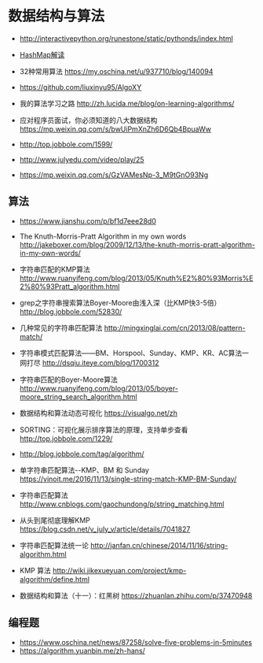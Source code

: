# 数据结构与算法

- http://interactivepython.org/runestone/static/pythonds/index.html
- [HashMap解读](https://juejin.im/entry/5a140ca4f265da43310d728d)
- 32种常用算法 https://my.oschina.net/u/937710/blog/140094
- https://github.com/liuxinyu95/AlgoXY

- 我的算法学习之路 http://zh.lucida.me/blog/on-learning-algorithms/

- 应对程序员面试，你必须知道的八大数据结构
 https://mp.weixin.qq.com/s/bwUiPmXnZh6D6Qb4BpuaWw
- http://top.jobbole.com/1599/
- http://www.julyedu.com/video/play/25

- https://mp.weixin.qq.com/s/GzVAMesNp-3_M9tGnO93Ng

## 算法

- https://www.jianshu.com/p/bf1d7eee28d0
- The Knuth-Morris-Pratt Algorithm in my own words http://jakeboxer.com/blog/2009/12/13/the-knuth-morris-pratt-algorithm-in-my-own-words/
- 字符串匹配的KMP算法 http://www.ruanyifeng.com/blog/2013/05/Knuth%E2%80%93Morris%E2%80%93Pratt_algorithm.html
- grep之字符串搜索算法Boyer-Moore由浅入深（比KMP快3-5倍） http://blog.jobbole.com/52830/
- 几种常见的字符串匹配算法 http://mingxinglai.com/cn/2013/08/pattern-match/
- 字符串模式匹配算法——BM、Horspool、Sunday、KMP、KR、AC算法一网打尽 http://dsqiu.iteye.com/blog/1700312
- 字符串匹配的Boyer-Moore算法 http://www.ruanyifeng.com/blog/2013/05/boyer-moore_string_search_algorithm.html

- 数据结构和算法动态可视化 https://visualgo.net/zh

- SORTING：可视化展示排序算法的原理，支持单步查看 http://top.jobbole.com/1229/

- http://blog.jobbole.com/tag/algorithm/
- 单字符串匹配算法--KMP、BM 和 Sunday https://vinoit.me/2016/11/13/single-string-match-KMP-BM-Sunday/

- 字符串匹配算法 http://www.cnblogs.com/gaochundong/p/string_matching.html

- 从头到尾彻底理解KMP https://blog.csdn.net/v_july_v/article/details/7041827

- 字符串匹配算法统一论 http://janfan.cn/chinese/2014/11/16/string-algorithm.html
- KMP 算法 http://wiki.jikexueyuan.com/project/kmp-algorithm/define.html
- 数据结构和算法（十一）：红黑树 https://zhuanlan.zhihu.com/p/37470948


## 编程题

- https://www.oschina.net/news/87258/solve-five-problems-in-5minutes
- https://algorithm.yuanbin.me/zh-hans/
